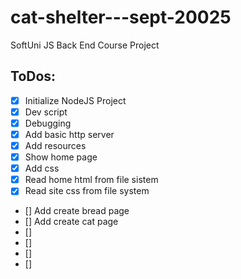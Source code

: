 # cat-shelter---sept-20025

SoftUni JS Back End Course Project

## ToDos:

- [x] Initialize NodeJS Project
- [x] Dev script
- [x] Debugging
- [x] Add basic http server
- [x] Add resources
- [x] Show home page
- [x] Add css
- [x] Read home html from file sistem
- [x] Read site css from file system
- [] Add create bread page
- [] Add create cat page
- []
- []
- []
- []
